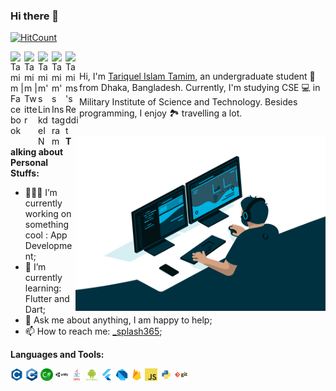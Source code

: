### Hi there 👋
[![HitCount](http://hits.dwyl.com/Tamim365/Tamim365.svg)](http://hits.dwyl.com/Tamim365/Tamim365)

<!--
**Tamim365/Tamim365** is a ✨ _special_ ✨ repository because its `README.md` (this file) appears on your GitHub profile.

Here are some ideas to get you started:

- 🔭 I’m currently working on ...
- 🌱 I’m currently learning ...
- 👯 I’m looking to collaborate on ...
- 🤔 I’m looking for help with ...
- 💬 Ask me about ...
- 📫 How to reach me: ...
- 😄 Pronouns: ...
- ⚡ Fun fact: ...
-->
<div>
<a href="https://www.facebook.com/tamim0000x/">
  <img align="left" alt="Tamim | Facebook" width="22px" src="https://i.pinimg.com/originals/ca/3b/f0/ca3bf05cfab74677e5b73b130bd30991.png" />
</a>
<a href="https://twitter.com/tamim365">
  <img align="left" alt="Tamim | Twitter" width="22px" src="https://cdn.jsdelivr.net/npm/simple-icons@v3/icons/twitter.svg">
</a>
<a href="https://www.linkedin.com/in/tamim365/">
  <img align="left" alt="Tamim's LinkdeIN" width="22px" src="https://cdn.jsdelivr.net/npm/simple-icons@v3/icons/linkedin.svg" />
</a>
<a href="https://www.instagram.com/tamim_365/">
  <img align="left" alt="Tamim's Instagram" width="22px" src="https://cdn.jsdelivr.net/npm/simple-icons@v3/icons/instagram.svg" />
</a>
<a href="https://www.reddit.com/user/tamim365">
  <img align="left" alt="Tamims's Reddit" width="22px" src="https://cdn.jsdelivr.net/npm/simple-icons@v3/icons/reddit.svg" />
</a>
</div>


<br />

Hi, I'm [Tariquel Islam Tamim](https://github.com/Tamim365), an undergraduate student 🚀 from Dhaka, Bangladesh. Currently, I'm studying CSE 💻 in Military Institute of Science and Technology. Besides programming, I enjoy 🏞 travelling a lot.

  <img align="right" alt="GIF" src="https://github.com/tamim365/tamim365/blob/master/code.gif?raw=true" width="400" height="280" />
  
**Talking about Personal Stuffs:**

- 👨🏽‍💻 I’m currently working on something cool : App Development;
- 🌱 I’m currently learning: Flutter and Dart; 
- 💬 Ask me about anything, I am happy to help;
- 📫 How to reach me: [_splash365](https://www.linkedin.com/in/tamim365/);

**Languages and Tools:**  

<code><img height="20" src="https://raw.githubusercontent.com/devicons/devicon/master/icons/c/c-plain.svg"></code>
<code><img height="20" src="https://raw.githubusercontent.com/github/explore/master/topics/cpp/cpp.png"></code>
<code><img height="20" src="https://raw.githubusercontent.com/github/explore/master/topics/csharp/csharp.png"></code>
<code><img height="20" src="https://raw.githubusercontent.com/github/explore/master/topics/unity/unity.png"></code>
<code><img height="20" src="https://raw.githubusercontent.com/devicons/devicon/master/icons/java/java-original-wordmark.svg"></code>
<code><img height="20" src="https://raw.githubusercontent.com/devicons/devicon/master/icons/android/android-plain-wordmark.svg"></code>
<code><img height="20" src="https://raw.githubusercontent.com/github/explore/master/topics/flutter/flutter.png"></code>
<code><img height="20" src="https://raw.githubusercontent.com/github/explore/master/topics/dart/dart.png"></code>
<code><img height="20" src="https://raw.githubusercontent.com/github/explore/master/topics/firebase/firebase.png"></code>
<code><img height="20" src="https://raw.githubusercontent.com/github/explore/master/topics/javascript/javascript.png"></code>
<code><img height="20" src="https://raw.githubusercontent.com/github/explore/master/topics/python/python.png"></code>
<code><img height="20" src="https://raw.githubusercontent.com/github/explore/master/topics/git/git.png"></code>
